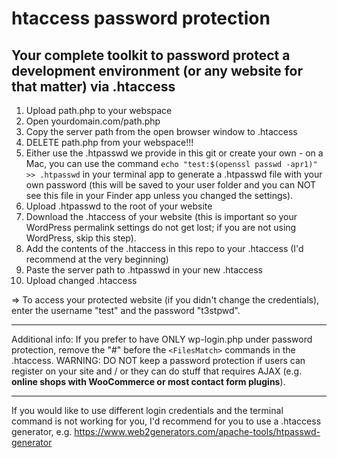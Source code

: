 # htaccess password protection
## Your complete toolkit to password protect a development environment (or any website for that matter) via .htaccess

1. Upload path.php to your webspace
2. Open yourdomain.com/path.php
3. Copy the server path from the open browser window to .htaccess
4. DELETE path.php from your webspace!!!
5. Either use the .htpasswd we provide in this git or create your own - on a Mac, you can use the command `echo "test:$(openssl passwd -apr1)" >> .htpasswd` in your terminal app to generate a .htpasswd file with your own password (this will be saved to your user folder and you can NOT see this file in your Finder app unless you changed the settings).
6. Upload .htpasswd to the root of your website
7. Download the .htaccess of your website (this is important so your WordPress permalink settings do not get lost; if you are not using WordPress, skip this step).
8. Add the contents of the .htaccess in this repo to your .htaccess (I'd recommend at the very beginning)
9. Paste the server path to .htpasswd in your new .htaccess
10. Upload changed .htaccess

=> To access your protected website (if you didn't change the credentials), enter the username "test" and the password "t3stpwd".

---
Additional info:
If you prefer to have ONLY wp-login.php under password protection, remove the "#" before the ``<FilesMatch>`` commands in the .htaccess. 
WARNING: DO NOT keep a password protection if users can register on your site and / or they can do stuff that requires AJAX (e.g. **online shops with WooCommerce or most contact form plugins**).

---

If you would like to use different login credentials and the terminal command is not working for you, I'd recommend for you to use a .htaccess generator, e.g. https://www.web2generators.com/apache-tools/htpasswd-generator

